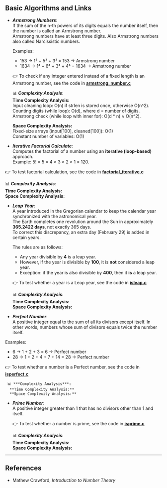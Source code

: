 ## Basic Algorithms and Links

- ***Armstrong Numbers***:  
  If the sum of the n-th powers of its digits equals the number itself, then the number is called an Armstrong number.  
  Armstrong numbers have at least three digits. Also Armstrong numbers also called Narcissistic numbers.

  Examples:  
  - 153 → 1³ + 5³ + 3³ = 153 → Armstrong number  
  - 1634 → 1⁴ + 6⁴ + 3⁴ + 4⁴ = 1634 → Armstrong number  

  👉 To check if any integer entered instead of a fixed length is an Armstrong number, see the code in [**armstrong_number.c**](./armstrong_number.c) 

   📊 ***Complexity Analysis***:  
    **Time Complexity Analysis:**  
    Input cleaning loop: O(n) if strlen is stored once, otherwise O(n^2).  
    Counting digits (while loop): O(d), where d = number of digits.  
    Armstrong check (while loop with inner for): O(d * n) ≈ O(n^2).  
  
    **Space Complexity Analysis:**  
    Fixed-size arrays (input[100], cleaned[100]): O(1)  
    Constant number of variables: O(1)  

-  ***Iterative Factorial Calculate***:  
  Computes the factorial of a number using an **iterative (loop-based)** approach.  
  Example: 5! = 5 × 4 × 3 × 2 × 1 = 120.  

  👉 To test factorial calculation, see the code in [**factorial_iterative.c**](./factorial_iterative.c)  

   📊 ***Complexity Analysis***:  
    **Time Complexity Analysis:**  
    **Space Complexity Analysis:**  

- ***Leap Year***:  
  A year introduced in the Gregorian calendar to keep the calendar year synchronized with the astronomical year.  
  The Earth completes one revolution around the Sun in approximately **365.2422 days**, not exactly 365 days.  
  To correct this discrepancy, an extra day (February 29) is added in certain years.  

  The rules are as follows:  
  - Any year divisible by **4** is a leap year.  
  - However, if the year is divisible by **100**, it is **not** considered a leap year.  
  - Exception: if the year is also divisible by **400**, then it **is** a leap year.  

  👉 To test whether a year is a Leap year, see the code in [**isleap.c**](./isleap.c)  

  📊 ***Complexity Analysis***:  
  **Time Complexity Analysis:**  
  **Space Complexity Analysis:**  

-  ***Perfect Number***:  
  A positive integer equal to the sum of all its divisors except itself.  In other words, numbers whose sum of divisors equals twice the number itself.

  Examples:  
  - 6 → 1 + 2 + 3 = 6 → Perfect number  
  - 28 → 1 + 2 + 4 + 7 + 14 = 28 → Perfect number  

  👉 To test whether a number is a Perfect number, see the code in [**isperfect.c**](./isperfect.c)  
    
     📊 ***Complexity Analysis***:  
      **Time Complexity Analysis:**  
      **Space Complexity Analysis:**  

- ***Prime Number***:  
  A positive integer greater than 1 that has no divisors other than 1 and itself.  

  👉 To test whether a number is prime, see the code in [**isprime.c**](./isprime.c)  

   📊 ***Complexity Analysis***:  
    **Time Complexity Analysis:**  
    **Space Complexity Analysis:**  

---

## References
- Mathew Crawford, *Introduction to Number Theory*  





